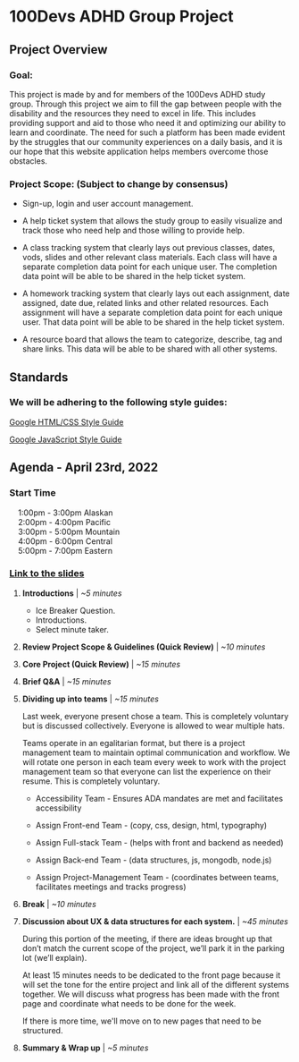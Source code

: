 # 100Devs ADHD Group Project
## Project Overview
### Goal: 

This project is made by and for members of the 100Devs ADHD study group. Through this project we aim to fill the gap between people with the disability and the resources they need to excel in life. This includes providing support and aid to those who need it and optimizing our ability to learn and coordinate. The need for such a platform has been made evident by the struggles that our community experiences on a daily basis, and it is our hope that this website application helps members overcome those obstacles.

### Project Scope: (Subject to change by consensus)

* Sign-up, login and user account management.

* A help ticket system that allows the study group to easily visualize and track those who need help and those willing to provide help.

* A class tracking system that clearly lays out previous classes, dates, vods, slides and other relevant class materials. Each class will have a separate completion data point for each unique user. The completion data point will be able to be shared in the help ticket system.

* A homework tracking system that clearly lays out each assignment, date assigned, date due, related links and other related resources. Each assignment will have a separate completion data point for each unique user. That data point will be able to be shared in the help ticket system.

* A resource board that allows the team to categorize, describe, tag and share links. This data will be able to be shared with all other systems.

## Standards
### We will be adhering to the following style guides:

[Google HTML/CSS Style Guide](https://google.github.io/styleguide/htmlcssguide.html)

[Google JavaScript Style Guide](https://google.github.io/styleguide/jsguide.html)

## Agenda - April 23rd, 2022

### Start Time
&nbsp;&nbsp;&nbsp;&nbsp;1:00pm - 3:00pm Alaskan<br>
&nbsp;&nbsp;&nbsp;&nbsp;2:00pm - 4:00pm Pacific<br>
&nbsp;&nbsp;&nbsp;&nbsp;3:00pm - 5:00pm Mountain<br>
&nbsp;&nbsp;&nbsp;&nbsp;4:00pm - 6:00pm Central<br>
&nbsp;&nbsp;&nbsp;&nbsp;5:00pm - 7:00pm Eastern<br>

### [Link to the slides](https://www.canva.com/design/DAE9_vZKQcs/E4l0aCltIf6KA_grrceJ4A/edit?utm_content=DAE9_vZKQcs&utm_campaign=designshare&utm_medium=link2&utm_source=sharebutton)

1. **Introductions** | *~5 minutes*

    * Ice Breaker Question.
    * Introductions.
    * Select minute taker.

2. **Review Project Scope & Guidelines (Quick Review)** | *~10 minutes* 
3. **Core Project (Quick Review)** | *~15 minutes*
4. **Brief Q&A** | *~15 minutes*
5. **Dividing up into teams** | *~15 minutes*

    Last week, everyone present chose a team. This is completely voluntary but is discussed collectively. Everyone is allowed to wear multiple hats.
    
    Teams operate in an egalitarian format, but there is a project management team to maintain optimal communication and workflow. We will rotate one person in each team every week to work with the project management team so that everyone can list the experience on their resume. This is completely voluntary.

    * Accessibility Team - Ensures ADA mandates are met and facilitates accessibility

    * Assign Front-end Team - (copy, css, design, html, typography)

    * Assign Full-stack Team - (helps with front and backend as needed)

    * Assign Back-end Team - (data structures, js, mongodb, node.js)

    * Assign Project-Management Team - (coordinates between teams, facilitates meetings and tracks progress)

5. **Break** | *~10 minutes*

7. **Discussion about UX & data structures for each system.** | *~45 minutes*

    During this portion of the meeting, if there are ideas brought up that don’t match the current scope of the project, we’ll park it in the parking lot (we’ll explain).

    At least 15 minutes needs to be dedicated to the front page because it will set the tone for the entire project and link all of the different systems together. We will discuss what progress has been made with the front page and coordinate what needs to be done for the week. 

    If there is more time, we'll move on to new pages that need to be structured.

8. **Summary & Wrap up** | *~5 minutes*
